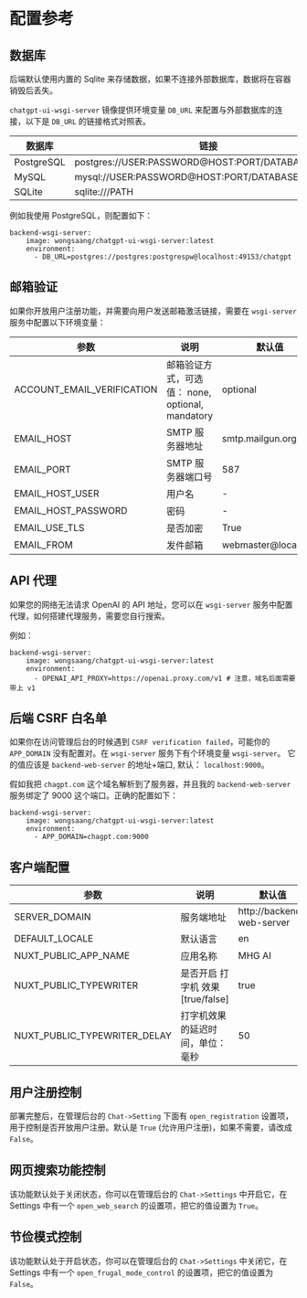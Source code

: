 # 配置参考

## 数据库

后端默认使用内置的 Sqlite 来存储数据，如果不连接外部数据库，数据将在容器销毁后丢失。

`chatgpt-ui-wsgi-server` 镜像提供环境变量 `DB_URL` 来配置与外部数据库的连接，以下是 `DB_URL` 的链接格式对照表。

| 数据库     | 链接                                             |
| ---------- | ------------------------------------------------ |
| PostgreSQL | postgres://USER:PASSWORD@HOST:PORT/DATABASE_NAME |
| MySQL      | mysql://USER:PASSWORD@HOST:PORT/DATABASE_NAME    |
| SQLite     | sqlite:///PATH                                   |

例如我使用 PostgreSQL，则配置如下：

```
backend-wsgi-server:
    image: wongsaang/chatgpt-ui-wsgi-server:latest
    environment:
      - DB_URL=postgres://postgres:postgrespw@localhost:49153/chatgpt
```

## 邮箱验证

如果你开放用户注册功能，并需要向用户发送邮箱激活链接，需要在 `wsgi-server` 服务中配置以下环境变量：

| 参数                       | 说明                                             | 默认值              |
| -------------------------- | ------------------------------------------------ | ------------------- |
| ACCOUNT_EMAIL_VERIFICATION | 邮箱验证方式，可选值： none, optional, mandatory | optional            |
| EMAIL_HOST                 | SMTP 服务器地址                                  | smtp.mailgun.org    |
| EMAIL_PORT                 | SMTP 服务器端口号                                | 587                 |
| EMAIL_HOST_USER            | 用户名                                           | -                   |
| EMAIL_HOST_PASSWORD        | 密码                                             | -                   |
| EMAIL_USE_TLS              | 是否加密                                         | True                |
| EMAIL_FROM                 | 发件邮箱                                         | webmaster@localhost |

## API 代理

如果您的网络无法请求 OpenAI 的 API 地址，您可以在 `wsgi-server` 服务中配置代理，如何搭建代理服务，需要您自行搜索。

例如：

```
backend-wsgi-server:
    image: wongsaang/chatgpt-ui-wsgi-server:latest
    environment:
      - OPENAI_API_PROXY=https://openai.proxy.com/v1 # 注意，域名后面需要带上 v1
```

## 后端 CSRF 白名单

如果你在访问管理后台的时候遇到 `CSRF verification failed`，可能你的 `APP_DOMAIN` 没有配置对。在 `wsgi-server` 服务下有个环境变量 `wsgi-server`。 它的值应该是 `backend-web-server` 的地址+端口, 默认： `localhost:9000`。

假如我把 `chagpt.com` 这个域名解析到了服务器，并且我的 `backend-web-server` 服务绑定了 9000 这个端口。正确的配置如下：

```
backend-wsgi-server:
    image: wongsaang/chatgpt-ui-wsgi-server:latest
    environment:
      - APP_DOMAIN=chagpt.com:9000
```

## 客户端配置

| 参数                         | 说明                             | 默认值                    |
| ---------------------------- | -------------------------------- | ------------------------- |
| SERVER_DOMAIN                | 服务端地址                       | http://backend-web-server |
| DEFAULT_LOCALE               | 默认语言                         | en                        |
| NUXT_PUBLIC_APP_NAME         | 应用名称                         | MHG AI                    |
| NUXT_PUBLIC_TYPEWRITER       | 是否开启 打字机 效果[true/false] | true                      |
| NUXT_PUBLIC_TYPEWRITER_DELAY | 打字机效果的延迟时间，单位：毫秒 | 50                        |

## 用户注册控制

部署完整后，在管理后台的 `Chat->Setting` 下面有 `open_registration` 设置项，用于控制是否开放用户注册。默认是 `True` (允许用户注册)，如果不需要，请改成 `False`。

## 网页搜索功能控制

该功能默认处于关闭状态，你可以在管理后台的 `Chat->Settings` 中开启它，在 Settings 中有一个 `open_web_search` 的设置项，把它的值设置为 `True`。

## 节俭模式控制

该功能默认处于开启状态，你可以在管理后台的 `Chat->Settings` 中关闭它，在 Settings 中有一个 `open_frugal_mode_control` 的设置项，把它的值设置为 `False`。
